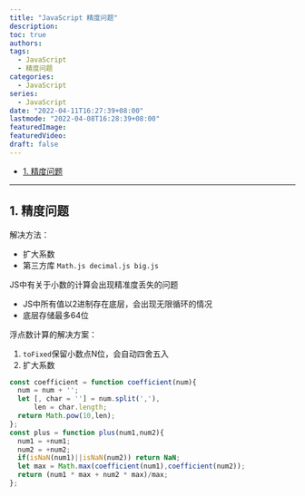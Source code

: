 ```yaml
---
title: "JavaScript 精度问题"
description:
toc: true
authors:
tags: 
  - JavaScript
  - 精度问题 
categories:
  - JavaScript
series:
  - JavaScript
date: "2022-04-11T16:27:39+08:00"
lastmode: "2022-04-08T16:28:39+08:00"
featuredImage: 
featuredVideo: 
draft: false
---
```


- [1. 精度问题](#1-精度问题)

---

## 1. 精度问题

解决方法：

- 扩大系数
- 第三方库 `Math.js decimal.js big.js`
  
JS中有关于小数的计算会出现精准度丢失的问题

- JS中所有值以2进制存在底层，会出现无限循环的情况
- 底层存储最多64位

浮点数计算的解决方案：

1. `toFixed`保留小数点N位，会自动四舍五入
2. 扩大系数

```js
const coefficient = function coefficient(num){
  num = num + '';
  let [, char = ''] = num.split(','),
      len = char.length;
  return Math.pow(10,len);
};
const plus = function plus(num1,num2){
  num1 = +num1;
  num2 = +num2;
  if(isNaN(num1)||isNaN(num2)) return NaN;
  let max = Math.max(coefficient(num1),coefficient(num2));
  return (num1 * max + num2 * max)/max;
};
```
